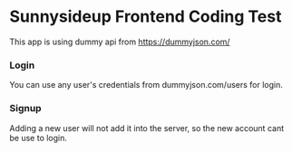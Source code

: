 # Sunnysideup Frontend Coding Test

This app is using dummy api from https://dummyjson.com/

### Login

You can use any user's credentials from dummyjson.com/users for login.

### Signup

Adding a new user will not add it into the server, so the new account cant be use to login.
